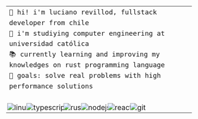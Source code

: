 <table>
  <tr>
    <td>
      <samp style="font-size: 18px; line-height: 1.6; margin-bottom: 10px;">
        👋 hi! i'm luciano revillod, fullstack developer from chile<br>
        🏫 i'm studiying computer engineering at universidad católica<br>
        📚 currently learning and improving my knowledges on rust programming language<br>
        🎯 goals: solve real problems with high performance solutions
      </samp>
    </td>
  </tr>
  <tr>
    <td style="padding-top: 30px; margin-top: 20px; gap: 25px;">
      <img src="https://img.shields.io/static/v1?label=&message=linux&color=161616&style=for-the-badge&logo=linux&logocolor=FCC624" alt="linux" style="transform: scale(1.2);" />
      <img src="https://img.shields.io/static/v1?label=&message=typescript&color=161616&style=for-the-badge&logo=typescript&logocolor=3178C6" alt="typescript" style="transform: scale(1.2);" />
      <img src="https://img.shields.io/static/v1?label=&message=rust&color=161616&style=for-the-badge&logo=rust&logocolor=CE422B" alt="rust" style="transform: scale(1.2);" />
      <img src="https://img.shields.io/static/v1?label=&message=node.js&color=161616&style=for-the-badge&logo=node.js&logocolor=339933" alt="nodejs" style="transform: scale(1.2);" />
      <img src="https://img.shields.io/static/v1?label=&message=react&color=161616&style=for-the-badge&logo=react&logocolor=61DAFB" alt="react" style="transform: scale(1.2);" />
      <img src="https://img.shields.io/static/v1?label=&message=git&color=161616&style=for-the-badge&logo=git&logocolor=F05032" alt="git" style="transform: scale(1.2);" />
    </td>
  </tr>
</table>
